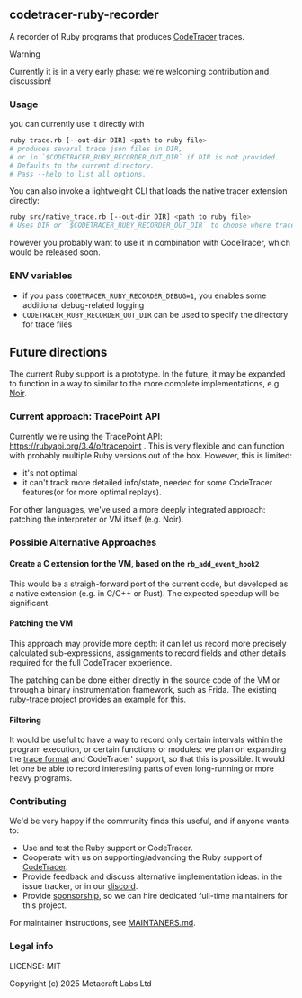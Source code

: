 ## codetracer-ruby-recorder

A recorder of Ruby programs that produces [CodeTracer](https://github.com/metacraft-labs/CodeTracer) traces.

> [!WARNING]
> Currently it is in a very early phase: we're welcoming contribution and discussion!


### Usage

you can currently use it directly with

```bash
ruby trace.rb [--out-dir DIR] <path to ruby file>
# produces several trace json files in DIR,
# or in `$CODETRACER_RUBY_RECORDER_OUT_DIR` if DIR is not provided.
# Defaults to the current directory.
# Pass --help to list all options.
```

You can also invoke a lightweight CLI that loads the native tracer extension
directly:

```bash
ruby src/native_trace.rb [--out-dir DIR] <path to ruby file>
# Uses DIR or `$CODETRACER_RUBY_RECORDER_OUT_DIR` to choose where traces are saved.
```

however you probably want to use it in combination with CodeTracer, which would be released soon.

### ENV variables

* if you pass `CODETRACER_RUBY_RECORDER_DEBUG=1`, you enables some additional debug-related logging
* `CODETRACER_RUBY_RECORDER_OUT_DIR` can be used to specify the directory for trace files

## Future directions

The current Ruby support is a prototype. In the future, it may be expanded to function in a way to similar to the more complete implementations, e.g. [Noir](https://github.com/blocksense-network/noir/tree/blocksense/tooling/tracer).

### Current approach: TracePoint API

Currently we're using the TracePoint API: https://rubyapi.org/3.4/o/tracepoint .
This is very flexible and can function with probably multiple Ruby versions out of the box. 
However, this is limited:

* it's not optimal
* it can't track more detailed info/state, needed for some CodeTracer features(or for more optimal replays).

For other languages, we've used a more deeply integrated approach: patching the interpreter or VM itself (e.g. Noir).

### Possible Alternative Approaches

#### Create a C extension for the VM, based on the `rb_add_event_hook2`

This would be a straigh-forward port of the current code, but developed as a native extension (e.g. in C/C++ or Rust). The expected speedup will be significant.

#### Patching the VM

This approach may provide more depth: it can let us record more precisely calculated sub-expressions, assignments to record fields and other details required for the full CodeTracer experience.

The patching can be done either directly in the source code of the VM or through a binary instrumentation framework, such as Frida. The existing [ruby-trace](https://www.nccgroup.com/us/research-blog/tool-update-ruby-trace-a-low-level-tracer-for-ruby/) project provides an example for this.

#### Filtering

It would be useful to have a way to record only certain intervals within the program execution, or certain functions or modules: 
we plan on expanding the [trace format](https://github.com/metacraft-labs/runtime_tracing/) and CodeTracer' support, so that this is possible. It would let one be able to record interesting
parts of even long-running or more heavy programs.

### Contributing

We'd be very happy if the community finds this useful, and if anyone wants to:

* Use and test the Ruby support or CodeTracer.
* Cooperate with us on supporting/advancing the Ruby support of [CodeTracer](https://github.com/metacraft-labs/CodeTracer).
* Provide feedback and discuss alternative implementation ideas: in the issue tracker, or in our [discord](https://discord.gg/qSDCAFMP).
* Provide [sponsorship](https://opencollective.com/codetracer), so we can hire dedicated full-time maintainers for this project.

For maintainer instructions, see [MAINTANERS.md](MAINTANERS.md).

### Legal info

LICENSE: MIT

Copyright (c) 2025 Metacraft Labs Ltd
